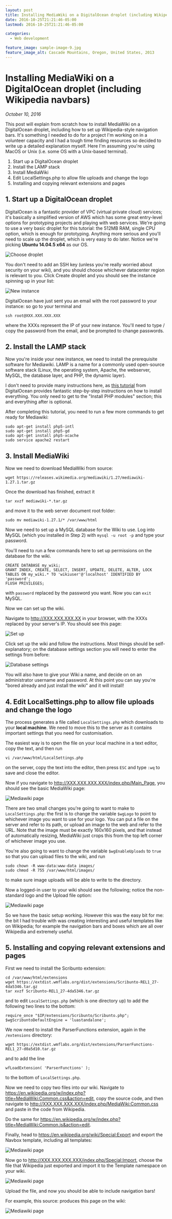 ```yaml
---
layout: post
title: Installing MediaWiki on a DigitalOcean droplet (including Wikipedia navbars)
date: 2016-10-25T21:21:46-05:00
lastmod: 2016-10-25T21:21:46-05:00

categories:
  - Web development

feature_image: sample-image-9.jpg
feature_image_alt: Cascade Mountains, Oregon, United States, 2013
---
```


# Installing MediaWiki on a DigitalOcean droplet (including Wikipedia navbars)

*October 10, 2016*

This post will explain from scratch how to install MediaWiki on a DigitalOcean droplet, including how to set up Wikipedia-style navigation bars. It's something I needed to do for a project I'm working on in a volunteer capacity and I had a tough time finding resources so decided to write up a detailed explanation myself. Here I'm assuming you're using MacOS or Unix (i.e. some OS with a Unix-based terminal). 

1. Start up a DigitalOcean droplet
2. Install the LAMP stack
3. Install MediaWiki
4. Edit LocalSettings.php to allow file uploads and change the logo
5. Installing and copying relevant extensions and pages

## 1. Start up a DigitalOcean droplet

DigitalOcean is a fantastic provider of VPC (virtual private cloud) services; it's basically a simplified version of AWS which has some great entry-level options for prototyping projects and playing with web services. We're going to use a very basic droplet for this tutorial: the 512MB RAM, single CPU option, which is enough for prototyping. Anything more serious and you'll need to scale up the droplet, which is very easy to do later. Notice we're picking **Ubuntu 14.04.5 x64** as our OS. 

![Choose droplet](https://github.com/clintonboys/clintonboys.github.io/blob/master/_posts/mediawiki1.png?raw=true)

You don't need to add an SSH key (unless you're really worried about security on your wiki), and you should choose whichever datacenter region is relevant to you. Click Create droplet and you should see the instance spinning up in your list:

![New instance](https://github.com/clintonboys/clintonboys.github.io/blob/master/_posts/mediawiki2.png?raw=true)

DigitalOcean have just sent you an email with the root password to your instance: so go to your terminal and 

`ssh root@XXX.XXX.XXX.XXX`

where the XXXs represent the IP of your new instance. You'll need to type / copy the password from the email, and be prompted to change passwords.

## 2. Install the LAMP stack

Now you're inside your new instance, we need to install the prerequisite software for Mediawiki. LAMP is a name for a commonly used open-source software stack (Linux, the operating system, Apache, the webserver, MySQL, the database layer, and PHP, the dynamic layer).

I don't need to provide many instructions here, as [this tutorial](https://www.digitalocean.com/community/tutorials/how-to-install-linux-apache-mysql-php-lamp-stack-on-ubuntu-14-04) from DigitalOcean provides fantastic step-by-step instructions on how to install everything. You only need to get to the "Install PHP modules" section; this and everything after is optional. 

After completing this tutorial, you need to run a few more commands to get ready for Mediawiki:

```
sudo apt-get install php5-intl
sudo apt-get install php5-gd
sudo apt-get install php5-xcache
sudo service apache2 restart
```

## 3. Install MediaWiki

Now we need to download MediaWiki from source:

`wget https://releases.wikimedia.org/mediawiki/1.27/mediawiki-1.27.1.tar.gz`

Once the download has finished, extract it 

`tar xvzf mediawiki-*.tar.gz`

and move it to the web server document root folder:

`sudo mv mediawiki-1.27.1/* /var/www/html`

Now we need to set up a MySQL database for the Wiki to use. Log into MySQL (which you installed in Step 2) with `mysql -u root -p` and type your password.

You'll need to run a few commands here to set up permissions on the database for the wiki.

```
CREATE DATABASE my_wiki;
GRANT INDEX, CREATE, SELECT, INSERT, UPDATE, DELETE, ALTER, LOCK TABLES ON my_wiki.* TO 'wikiuser'@'localhost' IDENTIFIED BY 'password';
FLUSH PRIVILEGES;
```

with `password` replaced by the password you want. Now you can `exit` MySQL. 

Now we can set up the wiki.

Navigate to http://XXX.XXX.XXX.XX in your browser, with the XXXs replaced by your server's IP. You should see this page:

![Set up](https://github.com/clintonboys/clintonboys.github.io/blob/master/_posts/mediawiki3.png?raw=true)

Click set up the wiki and follow the instructions. Most things should be self-explanatory; on the database settings section you will need to enter the settings from before:

![Database settings](https://github.com/clintonboys/clintonboys.github.io/blob/master/_posts/mediawiki4.png?raw=true)

You will also have to give your Wiki a name, and decide on on an administrator username and password. At this point you can say you're "bored already and just install the wiki" and it will install!

## 4. Edit LocalSettings.php to allow file uploads and change the logo

The process generates a file called `LocalSettings.php` which downloads to your **local machine**. We need to move this to the server as it contains important settings that you need for customisation. 

The easiest way is to open the file on your local machine in a text editor, copy the text, and then run 

`vi /var/www/html/LocalSettings.php`

on the server, copy the text into the editor, then press `ESC` and type `:wq` to save and close the editor. 

Now if you navigate to http://XXX.XXX.XXX.XXX/index.php/Main_Page, you should see the basic MediaWiki page:

![Mediawiki page](https://github.com/clintonboys/clintonboys.github.io/blob/master/_posts/mediawiki5.png?raw=true)

There are two small changes you're going to want to make to `LocalSettings.php`: the first is to change the variable `$wgLogo` to point to whichever image you want to use for your logo. You can put a file on the server and refer to its path, or upload an image to the web and refer to the URL. Note that the image must be exactly 160x160 pixels, and that instead of automatically resizing, MediaWiki just crops this from the top left corner of whichever image you use. 

You're also going to want to change the variable `$wgEnableUploads` to `true` so that you can upload files to the wiki, and run

```
sudo chown -R www-data:www-data images/
sudo chmod -R 755 /var/www/html/images/
```

to make sure image uploads will be able to write to the directory. 

Now a logged-in user to your wiki should see the following; notice the non-standard logo and the Upload file option:

![Mediawiki page](https://github.com/clintonboys/clintonboys.github.io/blob/master/_posts/mediawiki6.png?raw=true)

So we have the basic setup working. However this was the easy bit for me: the bit I had trouble with was creating interesting and useful templates like on Wikipedia; for example the navigation bars and boxes which are all over Wikipedia and extremely useful. 

## 5. Installing and copying relevant extensions and pages

First we need to install the Scribunto extension:

```
cd /var/www/html/extensions
wget https://extdist.wmflabs.org/dist/extensions/Scribunto-REL1_27-4da5346.tar.gz
tar xvzf Scribunto-REL1_27-4da5346.tar.gz
```

and to edit `LocalSettings.php` (which is one directory up) to add the following two lines to the bottom:

```
require_once "$IP/extensions/Scribunto/Scribunto.php";
$wgScribuntoDefaultEngine = 'luastandalone';
```

We now need to install the ParserFunctions extension, again in the `/extensions` directory:

```
wget https://extdist.wmflabs.org/dist/extensions/ParserFunctions-REL1_27-d0a5d10.tar.gz
```

and to add the line 

```
wfLoadExtension( 'ParserFunctions' );
```

to the bottom of `LocalSettings.php`.

Now we need to copy two files into our wiki. Navigate to https://en.wikipedia.org/w/index.php?title=MediaWiki:Common.css&action=edit, copy the source code, and then navigate to http://XXX.XXX.XXX.XXX/index.php/MediaWiki:Common.css and paste in the code from Wikipedia.

Do the same for https://en.wikipedia.org/w/index.php?title=MediaWiki:Common.js&action=edit.

Finally, head to https://en.wikipedia.org/wiki/Special:Export and export the Navbox template, including all templates:

![Mediawiki page](https://github.com/clintonboys/clintonboys.github.io/blob/master/_posts/mediawiki7.png?raw=true)

Now go to http://XXX.XXX.XXX.XXX/index.php/Special:Import, choose the file that Wikipedia just exported and import it to the Template namespace on your wiki. 

![Mediawiki page](https://github.com/clintonboys/clintonboys.github.io/blob/master/_posts/mediawiki8.png?raw=true)

Upload the file, and now you should be able to include navigation bars!

For example, this source:
produces this page on the wiki:

![Mediawiki page](https://github.com/clintonboys/clintonboys.github.io/blob/master/_posts/mediawiki9.png?raw=true)



